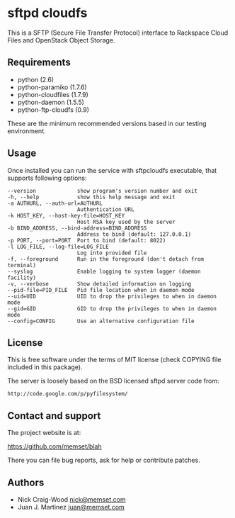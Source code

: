 sftpd cloudfs
=============

This is a SFTP (Secure File Transfer Protocol) interface to Rackspace
Cloud Files and OpenStack Object Storage.


Requirements
------------

- python (2.6)
- python-paramiko (1.7.6)
- python-cloudfiles (1.7.9)
- python-daemon (1.5.5)
- python-ftp-cloudfs (0.9)

These are the minimum recommended versions based in our testing
environment.


Usage
-----

Once installed you can run the service with sftpcloudfs executable,
that supports following options:

    --version             show program's version number and exit
    -h, --help            show this help message and exit
    -a AUTHURL, --auth-url=AUTHURL
                          Authentication URL
    -k HOST_KEY, --host-key-file=HOST_KEY
                          Host RSA key used by the server
    -b BIND_ADDRESS, --bind-address=BIND_ADDRESS
                          Address to bind (default: 127.0.0.1)
    -p PORT, --port=PORT  Port to bind (default: 8022)
    -l LOG_FILE, --log-file=LOG_FILE
                          Log into provided file
    -f, --foreground      Run in the foreground (don't detach from terminal)
    --syslog              Enable logging to system logger (daemon facility)
    -v, --verbose         Show detailed information on logging
    --pid-file=PID_FILE   Pid file location when in daemon mode
    --uid=UID             UID to drop the privileges to when in daemon mode
    --gid=GID             GID to drop the privileges to when in daemon mode
    --config=CONFIG       Use an alternative configuration file


License
-------

This is free software under the terms of MIT license (check COPYING file
included in this package).

The server is loosely based on the BSD licensed sftpd server code from:

    http://code.google.com/p/pyfilesystem/


Contact and support
-------------------

The project website is at:

  https://github.com/memset/blah

There you can file bug reports, ask for help or contribute patches.


Authors
-------

- Nick Craig-Wood <nick@memset.com>
- Juan J. Martinez <juan@memset.com>

